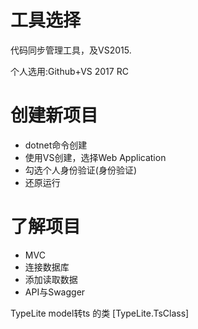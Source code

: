 # 工具选择
代码同步管理工具，及VS2015.

个人选用:Github+VS 2017 RC

# 创建新项目
- dotnet命令创建
- 使用VS创建，选择Web Application
- 勾选个人身份验证(身份验证)
- 还原运行

# 了解项目
- MVC
- 连接数据库
- 添加读取数据
- API与Swagger

 
TypeLite model转ts 的类
[TypeLite.TsClass]
